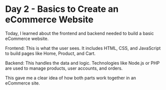 # Day 2 - Basics to Create an eCommerce Website

Today, I learned about the frontend and backend needed to build a basic eCommerce website.

Frontend: This is what the user sees. It includes HTML, CSS, and JavaScript to build pages like Home, Product, and Cart.

Backend: This handles the data and logic. Technologies like Node.js or PHP are used to manage products, user accounts, and orders.

This gave me a clear idea of how both parts work together in an eCommerce site.
